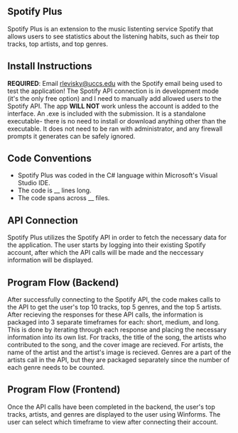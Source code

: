 ## Spotify Plus

Spotify Plus is an extension to the music listenting service Spotify that allows users to see statistics about the listening habits, such as their top tracks, top artists, and top genres.

## Install Instructions

**REQUIRED**: Email rlevisky@uccs.edu with the Spotify email being used to test the application! The Spotify API connection is in development mode (it's the only free option) and I need to manually add allowed users to the Spotify API. The app **WILL NOT** work unless the account is added to the interface. 
An .exe is included with the submission. It is a standalone executable- there is no need to install or download anything other than the executable. It does not need to be ran with administrator, and any firewall prompts it generates can be safely ignored. 

## Code Conventions

- Spotify Plus was coded in the C# language within Microsoft's Visual Studio IDE. 
- The code is __ lines long.
- The code spans across __ files.

## API Connection

Spotify Plus utilizes the Spotify API in order to fetch the necessary data for the application. The user starts by logging into their existing Spotify account, after which the API calls will be made and the neccessary information will be displayed. 

## Program Flow (Backend)

After successfully connecting to the Spotify API, the code makes calls to the API to get the user's top 10 tracks, top 5 genres, and the top 5 artists. After recieving the responses for these API calls, the information is packaged into 3 separate timeframes for each: short, medium, and long. This is done by iterating through each response and placing the necessary information into its own list. For tracks, the title of the song, the artists who contributed to the song, and the cover image are recieved. For artists, the name of the artist and the artist's image is recieved. Genres are a part of the artists call in the API, but they are packaged separately since the number of each genre needs to be counted. 

## Program Flow (Frontend)

Once the API calls have been completed in the backend, the user's top tracks, artists, and genres are displayed to the user using Winforms. The user can select which timeframe to view after connecting their account. 
